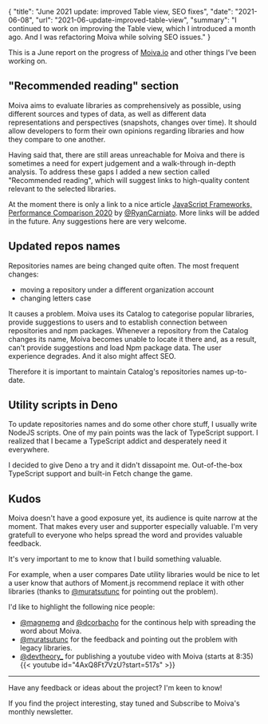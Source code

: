 {
    "title": "June 2021 update: improved Table view, SEO fixes",
    "date": "2021-06-08",
    "url": "2021-06-update-improved-table-view",
    "summary": "I continued to work on improving the Table view, which I introduced a month ago. And I was refactoring Moiva while solving SEO issues."
}

This is a June report on the progress of [Moiva.io](http://moiva.io) and other things I’ve been working on.

<!-- ## Improved table view -->
<!-- About a month ago I introduced a table view for presenting data. I found out that it brings a lot of value and I gave it a central place. The Charts are mainly used to present historical data and are helpful in seeing trends. The Table is kind of snapshot of the current state that displays raw data. Hence, the Table and Charts perfectly complement each other. -->
<!--  -->
<!-- Moiva evaluates Npm packages and GitHub repositories using roughly 20 metrics. And the number keeps growing. To help users navigate through those metrics, I grouped them into three categories: "Popularity", "Maintenance" and "Miscellaneous". Each category got highlighted with a different background color. -->
<!--  -->
<!-- {{< figure src="/blog/images/2021-06-update/tabular-view-old.png" alt="a screenshot of Moiva.io's old table view with data for Webpack, Vite and Snowpack" caption="The old table view" >}} -->
<!--  -->
<!-- {{< figure src="/blog/images/2021-06-update/tabular-view.png" alt="a screenshot of Moiva.io's new table view with data for Webpack, Vite and Snowpack" caption="The updated table view" >}} -->
<!--  -->
<!-- "Stars" and "New Stars" metrics were combined into a single row. The same was done for "Downloads" and "Downloads Growth". -->
<!--  -->
<!-- I also added a new metric called "Vulnerabilities". It shows a number of vulnerabilities in the repository. Thank you to [Snyk.io](https://snyk.io/) for providing the data. -->
<!--  -->
<!-- {{< tweet 1392947957964623874 >}} -->

<!-- ## Removed "Issues" chart -->
<!-- The "Recently updated issues" chart was available on Moiva. -->
<!--  -->
<!-- {{< figure src="/blog/images/2021-06-update/issues-chart.png" alt="a screenshot of Moiva.io's Issues chart with data for Moment, DayJS and date-fns libraries" caption="Issues Chart" >}} -->
<!--  -->
<!-- My idea was to show the number of bugs reports and other types of issues being opened and closed. It should have indicated how quickly the issues are being resolved, as well as a proportion of bugs to the remainder of the issues. -->
<!--  -->
<!-- At the time I implemented the chart I was struggling to find proper data. I chose an API that provided a list of repository issues sorted by last update date. The combination of that data with the issues statuses and labels should have yielded a good approximation of how many issues are being opened/closed. -->
<!--  -->
<!-- Later on, I discovered I was wrong. I examined data from a number of well-known repositories and noticed that many old closed issues were constantly being updated, primarily due to new comments. It made the issues appear in Moiva as "recently closed", undermining the chart's main purpose. -->
<!--  -->
<!-- I decided to remove the chart and come up with more meaningful issues metrics later. -->

<!-- ## Migration to Netlify -->
<!-- Moiva was migrated from Vercel to Netlify. -->
<!--  -->
<!-- I was hoping that migration would help me fix some of Moiva's SEO issues. I found out I was too optimistic; their redirection logic constraints don't make my situation any better. -->
<!--  -->
<!-- Nevertheless, I think I've discovered a solution. Netlify is implementing a new feature called [Edge Handlers](https://docs.netlify.com/routing/edge-handlers/). It will allow intercepting and modifying requests and responses on-the-fly, which should be enough for me to implement the required redirection logic and add the necessary headers to responses. -->

<!-- ## SEO fixes -->
<!-- Moiva is a single-page application (SPA) without server-side rendering (SSR). Because Google has historically favoured server-rendered web pages, such architecture comes with a set of SEO issues. -->
<!--  -->
<!-- Moreover, Moiva had content-related SEO issues: Google considered Moiva's pages to be of low value because of their emphasis on graphical representation of data. The charts use `<canvas />` elements, which Google cannot read, and I made the mistake of not giving it a textual fallback. Charts accessibility attributes like `aria-label` were apparently of no help there. -->
<!--  -->
<!-- As a result, Google flagged Moiva's pages as duplicates, and they were removed from the Index. -->
<!--  -->
<!-- {{< figure src="/blog/images/2021-06-update/google-coverage.png" alt="A screenshot from Google Search Console showing the drop of Moiva.io's page coverage from 1.5k to 23 pages" caption="A screenshot from Google Search Console" >}} -->
<!--  -->
<!-- I took a number of steps to resolve the problem. -->
<!--  -->
<!-- - dived into SEO topic to figure out what and how I can improve. -->
<!-- - made sure Google understands the Table view by properly labeling the headers and providing the [`scope`](https://developer.mozilla.org/en-US/docs/Learn/HTML/Tables/Advanced#the_scope_attribute) attribute. -->
<!-- - all charts received fallback textual information. -->
<!-- - improved the page's internal structure by careful use of headers and sections. -->
<!--  -->
<!-- {{% msg %}} -->
<!-- Along the way, I refactored the code and extended the usage of [Vue's Reactivity APIs](https://v3.vuejs.org/api/basic-reactivity.html). I love it! It greatly simplified the logic, eliminated a number of pain points, and made it possible to build more advanced functionality in the future. -->
<!-- {{% /msg %}} -->
<!--  -->
<!-- It is still too early to say if my tweaks helped in any way in improving the SEO. Keeping my fingers crossed 🤞 -->

## "Recommended reading" section
Moiva aims to evaluate libraries as comprehensively as possible, using different sources and types of data, as well as different data representations and perspectives (snapshots, changes over time). It should allow developers to form their own opinions regarding libraries and how they compare to one another.

Having said that, there are still areas unreachable for Moiva and there is sometimes a need for expert judgement and a walk-through in-depth analysis. To address these gaps I added a new section called "Recommended reading", which will suggest links to high-quality content relevant to the selected libraries.

At the moment there is only a link to a nice article [JavaScript Frameworks, Performance Comparison 2020](https://javascript.plainenglish.io/javascript-frameworks-performance-comparison-2020-cd881ac21fce) by [@RyanCarniato](https://twitter.com/RyanCarniato). More links will be added in the future. Any suggestions here are very welcome.


## Updated repos names
Repositories names are being changed quite often. The most frequent changes:
- moving a repository under a different organization account
- changing letters case

It causes a problem. 
Moiva uses its Catalog to categorise popular libraries, provide suggestions to users and to establish connection between repositories and npm packages.
Whenever a repository from the Catalog changes its name, Moiva becomes unable to locate it there and, as a result, can't provide suggestions and load Npm package data.
The user experience degrades. And it also might affect SEO.

Therefore it is important to maintain Catalog's repositories names up-to-date.


## Utility scripts in Deno
To update repositories names and do some other chore stuff, I usually write NodeJS scripts. One of my pain points was the lack of TypeScript support. I realized that I became a TypeScript addict and desperately need it everywhere. 

I decided to give Deno a try and it didn't dissapoint me. Out-of-the-box TypeScript support and built-in Fetch change the game.

## Kudos
Moiva doesn't have a good exposure yet, its audience is quite narrow at the moment. That makes every user and supporter especially valuable. I'm very gratefull to everyone who helps spread the word and provides valuable feedback. 

It's very important to me to know that I build something valuable.


For example, when a user compares Date utility libraries would be nice to let a user know that authors of Moment.js recommend replace it with other libraries (thanks to [@muratsutunc](https://twitter.com/muratsutunc) for pointing out the problem). 



I'd like to highlight the following nice people:
- [@magnemg](https://twitter.com/magnemg) and [@dcorbacho](https://twitter.com/dcorbacho) for the continous help with spreading the word about Moiva.
- [@muratsutunc](https://twitter.com/muratsutunc) for the feedback and pointing out the problem with legacy libraries.
- [@devtheory_](https://twitter.com/devtheory_) for publishing a youtube video with Moiva (starts at 8:35)
{{< youtube id="4AxQ8Ft7VzU?start=517s" >}}


---

Have any feedback or ideas about the project? I'm keen to know!

If you find the project interesting, stay tuned and Subscribe to Moiva's monthly newsletter.
